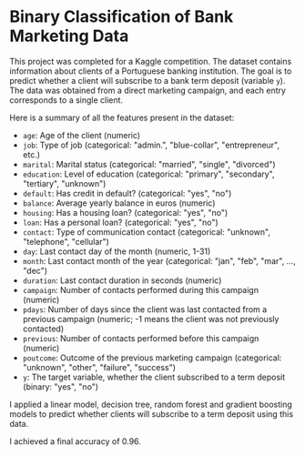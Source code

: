# Binary Classification of Bank Marketing Data 

This project was completed for a Kaggle competition. The dataset contains information about clients of a Portuguese banking institution. The goal is to predict whether a client will subscribe to a bank term deposit (variable ```y```). The data was obtained from a direct marketing campaign, and each entry corresponds to a single client.

Here is a summary of all the features present in the dataset:

* ```age```: Age of the client (numeric)
* ```job```: Type of job (categorical: "admin.", "blue-collar", "entrepreneur", etc.)
* ```marital```: Marital status (categorical: "married", "single", "divorced")
* ```education```: Level of education (categorical: "primary", "secondary", "tertiary", "unknown")
* ```default```: Has credit in default? (categorical: "yes", "no")
* ```balance```: Average yearly balance in euros (numeric)
* ```housing```: Has a housing loan? (categorical: "yes", "no")
* ```loan```: Has a personal loan? (categorical: "yes", "no")
* ```contact```: Type of communication contact (categorical: "unknown", "telephone", "cellular")
* ```day```: Last contact day of the month (numeric, 1-31)
* ```month```: Last contact month of the year (categorical: "jan", "feb", "mar", …, "dec")
* ```duration```: Last contact duration in seconds (numeric)
* ```campaign```: Number of contacts performed during this campaign (numeric)
* ```pdays```: Number of days since the client was last contacted from a previous campaign (numeric; -1 means the client was not previously contacted)
* ```previous```: Number of contacts performed before this campaign (numeric)
* ```poutcome```: Outcome of the previous marketing campaign (categorical: "unknown", "other", "failure", "success")
* ```y```: The target variable, whether the client subscribed to a term deposit (binary: "yes", "no")

I applied a linear model, decision tree, random forest and gradient boosting models to predict whether clients will subscribe to a term deposit using this data. 

I achieved a final accuracy of 0.96.

